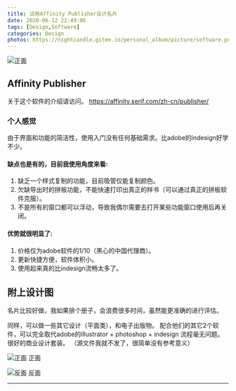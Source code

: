 ```yaml
---
title: 试用Affinity Publisher设计名片
date: 2020-06-12 22:49:06
tags: [Design,Software]
categories: Design
photos: https://nightcandle.gitee.io/personal_album/picture/software.png
---
```


![正面](https://nightcandle.gitee.io/personal_album/picture/software.png)

## Affinity Publisher

关于这个软件的介绍请访问。
https://affinity.serif.com/zh-cn/publisher/

### 个人感觉

由于界面和功能的简洁性，使用入门没有任何基础需求。比adobe的indesign好学不少。

#### 缺点也是有的，目前我使用角度来看:

1. 缺乏一个样式复制的功能，目前吸管仅能复制颜色。
2. 欠缺导出时的拼板功能，不能快速打印出真正的样书（可以通过真正的拼板软件克服）。
3. 不是所有的窗口都可以浮动，导致我偶尔需要去打开某些功能窗口使用后再关闭。

#### 优势就很明显了:

1. 价格仅为adobe软件的1/10（黑心的中国代理商）。
2. 更新快捷方便，软件体积小。
3. 使用起来真的比indesign流畅太多了。

## 附上设计图

名片比较好做，我如果排个册子，会浪费很多时间，虽然能更准确的进行评估。

同样，可以做一些其它设计（平面类），和电子出版物。 配合他们的其它2个软件，可以完全取代adobe的illustrator + photoshop + indesign 流程毫无问题。 很好的商业设计套装。
（源文件我就不发了，很简单没有参考意义）

![正面](https://nightcandle.gitee.io/personal_album/picture/card1.jpg)
正面

![反面](https://nightcandle.gitee.io/personal_album/picture/card2.jpg)
反面

---------------------


